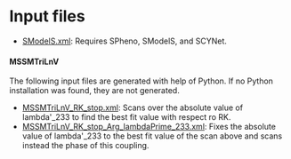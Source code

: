 # Input files

- [SModelS.xml](SModelS.html): Requires SPheno, SModelS, and SCYNet.

#### MSSMTriLnV
The following input files are generated with help of Python. If no Python installation was found, they are not generated.
- [MSSMTriLnV_RK_stop.xml](MSSMTriLnV_RK_stop.html): Scans over the absolute value of lambda'_233 to find the best fit value with respect ro RK.
- [MSSMTriLnV_RK_stop_Arg_lambdaPrime_233.xml](MSSMTriLnV_RK_stop_Arg_lambdaPrime_233.html): Fixes the absolute value of lambda'_233 to the best fit value of the scan above and scans instead the phase of this coupling.

